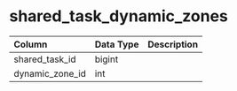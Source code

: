 # shared_task_dynamic_zones

| Column | Data Type | Description |
| :--- | :--- | :--- |
| shared_task_id | bigint |  |
| dynamic_zone_id | int |  |

